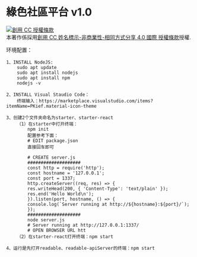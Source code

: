 # 綠色社區平台 v1.0
<a rel="license" href="http://creativecommons.org/licenses/by-nc-sa/4.0/"><img alt="創用 CC 授權條款" style="border-width:0" src="https://i.creativecommons.org/l/by-nc-sa/4.0/88x31.png" /></a><br />本著作係採用<a rel="license" href="http://creativecommons.org/licenses/by-nc-sa/4.0/">創用 CC 姓名標示-非商業性-相同方式分享 4.0 國際 授權條款</a>授權.


环境配置：


    1、INSTALL NodeJS:
        sudo apt update
        sudo apt install nodejs
        sudo apt install npm
        nodejs -v

    2、INSTALL Visual Staudio Code：
        终端输入：https://marketplace.visualstudio.com/items?itemName=PKief.material-icon-theme
    
    3、创建2个文件夹命名为starter、starter-react
        （1）在starter中打开终端：
            npm init
            配置参考下面：
            # EDIT package.json
            直接回车即可

            # CREATE server.js
            ####################
            const http = require('http');
            const hostname = '127.0.0.1';
            const port = 1337;
            http.createServer((req, res) => {
            res.writeHead(200, { 'Content-Type': 'text/plain' });
            res.end('Hello World\n');
            }).listen(port, hostname, () => {
            console.log(`Server running at http://${hostname}:${port}/`);
            });
            ####################
            node server.js
            # Server running at http://127.0.0.1:1337/
            # OPEN BROWSER URL htt
        （2）在starter-react打开终端：npm start
    
    4、运行是先打开readable、readable-apiServer的终端：npm start
